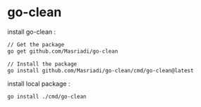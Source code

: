 # go-clean

install go-clean :

```bash
// Get the package
go get github.com/Masriadi/go-clean

// Install the package
go install github.com/Masriadi/go-clean/cmd/go-clean@latest
```

install local package :

```bash
go install ./cmd/go-clean
```